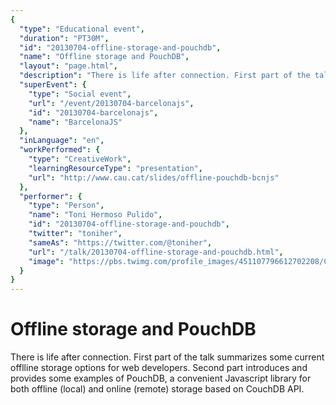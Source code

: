 ```yaml
---
{
  "type": "Educational event",
  "duration": "PT30M",
  "id": "20130704-offline-storage-and-pouchdb",
  "name": "Offline storage and PouchDB",
  "layout": "page.html",
  "description": "There is life after connection. First part of the talk summarizes some current offlline storage options for web developers. Second part introduces and provides some examples of PouchDB, a convenient Javascript library for both offline (local) and online (remote) storage based on CouchDB API.",
  "superEvent": {
    "type": "Social event",
    "url": "/event/20130704-barcelonajs",
    "id": "20130704-barcelonajs",
    "name": "BarcelonaJS"
  },
  "inLanguage": "en",
  "workPerformed": {
    "type": "CreativeWork",
    "learningResourceType": "presentation",
    "url": "http://www.cau.cat/slides/offline-pouchdb-bcnjs"
  },
  "performer": {
    "type": "Person",
    "name": "Toni Hermoso Pulido",
    "id": "20130704-offline-storage-and-pouchdb",
    "twitter": "toniher",
    "sameAs": "https://twitter.com/@toniher",
    "url": "/talk/20130704-offline-storage-and-pouchdb.html",
    "image": "https://pbs.twimg.com/profile_images/451107796612702208/CDsEX0oa.jpeg"
  }
}
---
```

# Offline storage and PouchDB

There is life after connection. First part of the talk summarizes some current offlline storage options for web developers. Second part introduces and provides some examples of PouchDB, a convenient Javascript library for both offline (local) and online (remote) storage based on CouchDB API.